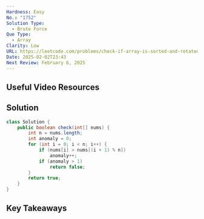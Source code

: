 ```yaml
---
Hardness: Easy
No.: "1752"
Solution Type:
  - Brute Force
Que Type:
  - Array
Clarity: Low
URL: https://leetcode.com/problems/check-if-array-is-sorted-and-rotated/description/
Date: 2025-02-02T23:43
Next Review: February 6, 2025
---
```

## Useful Video Resources

## Solution

```Java
class Solution {
    public boolean check(int[] nums) {
        int n = nums.length;
        int anomaly = 0;
        for (int i = 0; i < n; i++) {
            if (nums[i] > nums[(i + 1) % n])
                anomaly++;
            if (anomaly > 1)
                return false;
        }
        return true;
    }
}
```

## Key Takeaways